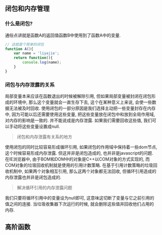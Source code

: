 ## 闭包和内存管理
### 什么是闭包?
通俗点讲就是函数A的返回值函数B中使用到了函数A中的变量.
```js
// 这就是个简单的闭包
function A(){
    var name = 'liyajie';
    return function(){
        console.log(name);
    }
}
```

### 闭包与内存泄露的关系
局部变量本来应该在函数退出的时候被解除引用, 但如果局部变量被封闭在闭包形成的环境中, 那么这个变量就会一直生存下去, 这个在某种意义上来说, 会使一些数据无法被及时回收.
使用闭包的一部分原因是我们选择主动把一些变量封存在内存中, 因为可能以后还需要使用这些变量, 把这些变量放在闭包中和放到全局作用域, 对内存的影响是一致的. 并不能说成是内存泄露. 如果我们需要回收这些值, 我们可以手动将这些变量设置成null.

> 闭包和内存泄露有关系的地方

使用闭包的同时比较容易形成循环引用, 如果闭包的作用域中保持着一些dom节点, 这个时候容易形成内存泄露. 但这并非是闭包造成的, 也并非是javascript的问题. 在IE浏览器中, 由于BOM和DOM中的对象是C++以COM对象的方式实现的, 而COM对象的垃圾回收机制就是使用的引用计数策略. 在基于引用计数策略的垃圾回收机制中, 如果两个对象相互引用, 那么这两个对象都无法回收, 但循环引用造成的内存泄露也并非是闭包造成的.

> 解决循环引用的内存泄露问题

我们只要将循环引用中的变量设为null即可, 这意味这切断了变量与它之前引用的值之间的连接. 当垃圾收集器下次运行的时候, 就会删除这些值并回收他们占用的内存.

## 高阶函数

